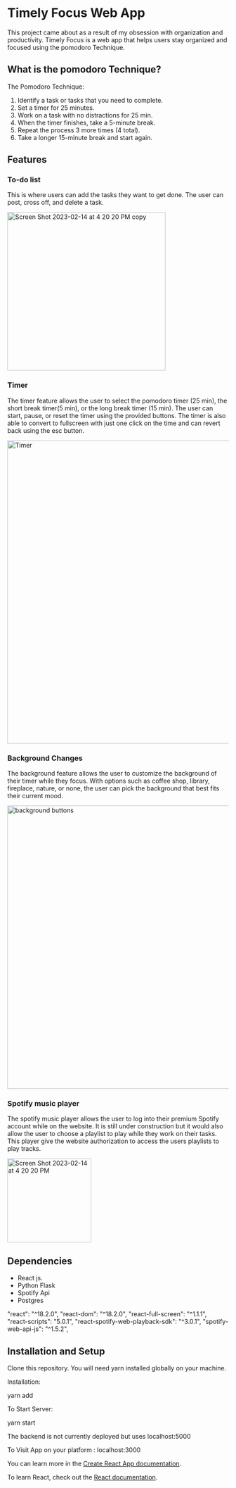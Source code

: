 # Timely Focus Web App

This project came about as a result of my obsession with organization and productivity. Timely Focus is a web app that helps users stay organized and focused using the pomodoro Technique.

## What is the pomodoro Technique?  

The Pomodoro Technique:
1. Identify a task or tasks that you need to complete.
2. Set a timer for 25 minutes.
3. Work on a task with no distractions for 25 min.
4. When the timer finishes, take a 5-minute break.
5. Repeat the process 3 more times (4 total).
6. Take a longer 15-minute break and start again.

## Features

### To-do list
This is where users can add the tasks they want to get done. The user can post, cross off, and delete a task.

<img width="360" alt="Screen Shot 2023-02-14 at 4 20 20 PM copy" src="https://user-images.githubusercontent.com/88733854/218898361-05374437-ae8e-49e9-b3e5-73d28b5402d3.png">

### Timer
The timer feature allows the user to select the pomodoro timer (25 min), the short break timer(5 min), or the long break timer (15 min). The user can start, pause, or reset the timer using the provided buttons. The timer is also able to convert to fullscreen with just one click on the time and can revert back using the esc button.

<img width="689" alt="Timer" src="https://user-images.githubusercontent.com/88733854/218899398-970a424c-0b33-4b41-b975-ccc2b10975ee.png">


### Background Changes
The background feature allows the user to customize the background of their timer while they focus. With options such as coffee shop, library, fireplace, nature, or none, the user can pick the background that best fits their current mood.

<img width="644" alt="background buttons" src="https://user-images.githubusercontent.com/88733854/218899422-456b0484-cfac-4399-b312-100ce37b313e.png">


### Spotify music player
The spotify music player allows the user to log into their premium Spotify account while on the website. It is still under construction but it would also allow the user to choose a playlist to play while they work on their tasks. This player give the website authorization to access the users playlists to play tracks.

<img width="191" alt="Screen Shot 2023-02-14 at 4 20 20 PM" src="https://user-images.githubusercontent.com/88733854/218899444-606073bd-582f-41b3-90f0-c629675d402f.png">


## Dependencies
- React js.
- Python Flask
- Spotify Api
- Postgres

"react": "^18.2.0", "react-dom": "^18.2.0", "react-full-screen": "^1.1.1", "react-scripts": "5.0.1", "react-spotify-web-playback-sdk": "^3.0.1", "spotify-web-api-js": "^1.5.2",

## Installation and Setup

Clone this repository. You will need yarn installed globally on your machine.

Installation:

yarn add

To Start Server:

yarn start

The backend is not currently deployed but uses localhost:5000

To Visit App on your platform : localhost:3000

You can learn more in the [Create React App documentation](https://facebook.github.io/create-react-app/docs/getting-started).

To learn React, check out the [React documentation](https://reactjs.org/).

